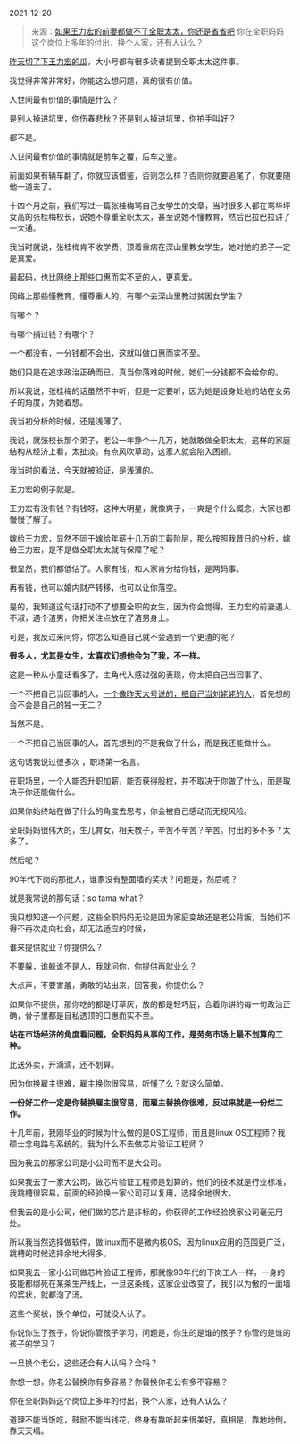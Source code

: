 2021-12-20

> 来源：[如果王力宏的前妻都做不了全职太太，你还是省省吧](http://mp.weixin.qq.com/s?__biz=MzU3NDc5Nzc0NQ==&mid=2247510603&idx=1&sn=2848acc90b4425d85197991a93e92c1c&chksm=fd2e0895ca59818393ef8e94a4df54d1bb612f8540f3b0a931c56775c102f75a4e72d7dc1e87&scene=27#wechat_redirect)
> 你在全职妈妈这个岗位上多年的付出，换个人家，还有人认么？

[昨天切了下王力宏的瓜](http://mp.weixin.qq.com/s?__biz=MzU0MjYwNDU2Mw==&mid=2247502848&idx=1&sn=d1138868012f017296c9db08fc10e88a&chksm=fb1aa07ccc6d296a2c592ef73ab5cf30e13a32f8509b2cebb37d5f03f212f3adc4f3f24d14e1&scene=21#wechat_redirect)，大小号都有很多读者提到全职太太这件事。

  

我觉得非常非常好，你能这么想问题，真的很有价值。

  

人世间最有价值的事情是什么？  

  

是别人掉进坑里，你伤春悲秋？还是别人掉进坑里，你拍手叫好？

  

都不是。

  

人世间最有价值的事情就是前车之覆，后车之鉴。

  

前面如果有辆车翻了，你就应该借鉴，否则怎么样？否则你就要追尾了，你就要随他一道去了。

  

十四个月之前，我们写过一篇张桂梅骂自己女学生的文章，当时很多人都在骂华坪女高的张桂梅校长，说她不尊重全职太太，甚至说她不懂教育，然后巴拉巴拉讲了一大通。

  

我当时就说，张桂梅肯不收学费，顶着重病在深山里教女学生，她对她的弟子一定是真爱。

  

最起码，也比网络上那些口惠而实不至的人，更真爱。

  

网络上那些懂教育，懂尊重人的，有哪个去深山里教过贫困女学生？  

  

有哪个？

  

有哪个捐过钱？有哪个？

  

一个都没有，一分钱都不会出，这就叫做口惠而实不至。  

  

她们只是在追求政治正确而已，真当你落难的时候，她们一分钱都不会给你的。

  

所以我说，张桂梅的话虽然不中听，但是一定要听，因为她是设身处地的站在女弟子的角度，为她着想。  

  

我当初分析的时候，还是浅薄了。  

  

我说，就张校长那个弟子，老公一年挣个十几万，她就敢做全职太太，这样的家庭结构从经济上看，太扯淡。有点风吹草动，这家人就会陷入困顿。

  

我当时的看法，今天就被验证，是浅薄的。  

  

王力宏的例子就是。  

  

王力宏有没有钱？有钱呀，这种大明星，就像爽子，一爽是个什么概念，大家也都慢慢了解了。  

  

嫁给王力宏，显然不同于嫁给年薪十几万的工薪阶层，那么按照我昔日的分析，嫁给王力宏，是不是做全职太太就有保障了呢？

  

很显然，我们都低估了。人家有钱，和人家肯分给你钱，是两码事。  

  

再有钱，也可以婚内财产转移，也可以让你落空。  

  

是的，我知道这句话打动不了想要全职的女生，因为你会觉得，王力宏的前妻遇人不淑，遇个渣男，你把关注点放在了渣男身上。

  

可是，我反过来问你，你怎么知道自己就不会遇到一个更渣的呢？

  

 **很多人，尤其是女生，太喜欢幻想他会为了我，不一样。**

  

这是一种从小童话看多了，主角代入感过强的表现，你太把自己当回事了。  

  

一个不把自己当回事的人，[一个像昨天大号说的，把自己当刘姥姥的人](http://mp.weixin.qq.com/s?__biz=MzU0MjYwNDU2Mw==&mid=2247502848&idx=1&sn=d1138868012f017296c9db08fc10e88a&chksm=fb1aa07ccc6d296a2c592ef73ab5cf30e13a32f8509b2cebb37d5f03f212f3adc4f3f24d14e1&scene=21#wechat_redirect)，首先想的会不会是自己的独一无二？  

  

当然不是。

  

一个不把自己当回事的人，首先想到的不是我做了什么，而是我还能做什么。

  

这句话我说过很多次 ，职场第一名言。

  

在职场里，一个人能否升职加薪，能否获得股权，并不取决于你做了什么，而是取决于你还能做什么。

  

如果你始终站在做了什么的角度去思考，你会被自己感动而无视风险。

  

全职妈妈很伟大的，生儿育女，相夫教子，辛苦不辛苦？辛苦。付出的多不多？太多了。

  

然后呢？

  

90年代下岗的那批人，谁家没有整面墙的奖状？问题是，然后呢？  

  

就是我常说的那句话：so tama what？

  

我只想知道一个问题，这些全职妈妈无论是因为家庭变故还是老公背叛，当她们不得不再次走向社会，却无法适应的时候，  

  

谁来提供就业？你提供么？

  

不要躲，谁躲谁不是人，我就问你，你提供再就业么？

  

大点声，不要害羞，勇敢的站出来，回答我，你提供么？  

  

如果你不提供，那你吃的都是灯草灰，放的都是轻巧屁，合着你讲的每一句政治正确，骨子里都是自私透顶的口惠而实不至。  

  

 **站在市场经济的角度看问题，全职妈妈从事的工作，是劳务市场上最不划算的工种。**

  

比送外卖，开滴滴，还不划算。

  

因为你换雇主很难，雇主换你很容易，听懂了么？就这么简单。  

  

 **一份好工作一定是你替换雇主很容易，而雇主替换你很难，反过来就是一份烂工作。**

  

十几年前，我刚毕业的时候为什么做的是OS工程师，而且是linux OS工程师？我硕士念电路与系统的，我为什么不去做芯片验证工程师？

  

因为我去的那家公司是小公司而不是大公司。  

  

如果我去了一家大公司，做芯片验证工程师是划算的，他们的技术就是行业标准，我跳槽很容易，前面的经验换一家公司可以复用，选择余地很大。  

  

但我去的是小公司，他们做的芯片是非标的，你获得的工作经验换家公司毫无用处。  

  

所以我当然选择做软件，做linux而不是微内核OS，因为linux应用的范围更广泛，跳槽的时候选择余地大得多。  

  

如果我去一家小公司做芯片验证工程师，那就像90年代的下岗工人一样，一身的技能都绑死在某条生产线上，一旦这条线，这家企业改变了，我引以为傲的一面墙的奖状，就都泡了汤。  

  

这些个奖状，换个单位，可就没人认了。  

  

你说你生了孩子，你说你管孩子学习，问题是，你生的是谁的孩子？你管的是谁的孩子的学习？

  

一旦换个老公，这些还会有人认吗？会吗？

  

你想一想，你老公替换你有多容易？你替换你老公有多不容易？

  

你在全职妈妈这个岗位上多年的付出，换个人家，还有人认么？

  

道理不能当饭吃，鼓励不能当钱花，终身有靠听起来很美好，真相是，靠地地倒，靠天天塌。

